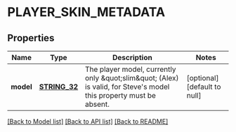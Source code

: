 # PLAYER_SKIN_METADATA

## Properties
Name | Type | Description | Notes
------------ | ------------- | ------------- | -------------
**model** | [**STRING_32**](STRING_32.md) | The player model, currently only \&quot;slim\&quot; (Alex) is valid, for Steve&#39;s model this property must be absent. | [optional] [default to null]

[[Back to Model list]](../README.md#documentation-for-models) [[Back to API list]](../README.md#documentation-for-api-endpoints) [[Back to README]](../README.md)


